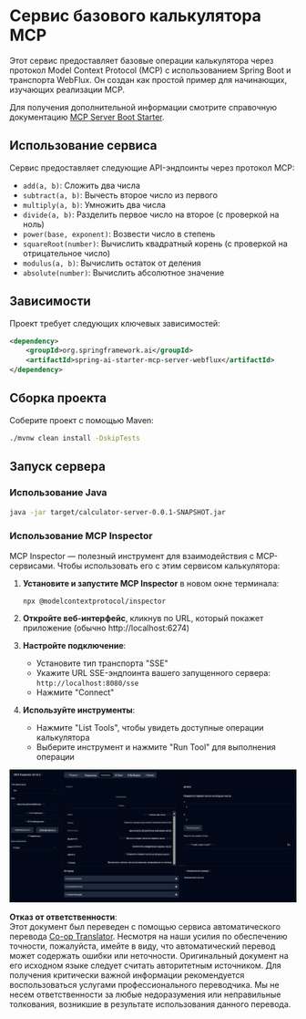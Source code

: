 <!--
CO_OP_TRANSLATOR_METADATA:
{
  "original_hash": "ed9cab32cc67c12d8969b407aa47100a",
  "translation_date": "2025-06-11T09:28:23+00:00",
  "source_file": "03-GettingStarted/01-first-server/solution/java/README.md",
  "language_code": "ru"
}
-->
# Сервис базового калькулятора MCP

Этот сервис предоставляет базовые операции калькулятора через протокол Model Context Protocol (MCP) с использованием Spring Boot и транспорта WebFlux. Он создан как простой пример для начинающих, изучающих реализации MCP.

Для получения дополнительной информации смотрите справочную документацию [MCP Server Boot Starter](https://docs.spring.io/spring-ai/reference/api/mcp/mcp-server-boot-starter-docs.html).


## Использование сервиса

Сервис предоставляет следующие API-эндпоинты через протокол MCP:

- `add(a, b)`: Сложить два числа
- `subtract(a, b)`: Вычесть второе число из первого
- `multiply(a, b)`: Умножить два числа
- `divide(a, b)`: Разделить первое число на второе (с проверкой на ноль)
- `power(base, exponent)`: Возвести число в степень
- `squareRoot(number)`: Вычислить квадратный корень (с проверкой на отрицательное число)
- `modulus(a, b)`: Вычислить остаток от деления
- `absolute(number)`: Вычислить абсолютное значение

## Зависимости

Проект требует следующих ключевых зависимостей:

```xml
<dependency>
    <groupId>org.springframework.ai</groupId>
    <artifactId>spring-ai-starter-mcp-server-webflux</artifactId>
</dependency>
```

## Сборка проекта

Соберите проект с помощью Maven:
```bash
./mvnw clean install -DskipTests
```

## Запуск сервера

### Использование Java

```bash
java -jar target/calculator-server-0.0.1-SNAPSHOT.jar
```

### Использование MCP Inspector

MCP Inspector — полезный инструмент для взаимодействия с MCP-сервисами. Чтобы использовать его с этим сервисом калькулятора:

1. **Установите и запустите MCP Inspector** в новом окне терминала:
   ```bash
   npx @modelcontextprotocol/inspector
   ```

2. **Откройте веб-интерфейс**, кликнув по URL, который покажет приложение (обычно http://localhost:6274)

3. **Настройте подключение**:
   - Установите тип транспорта "SSE"
   - Укажите URL SSE-эндпоинта вашего запущенного сервера: `http://localhost:8080/sse`
   - Нажмите "Connect"

4. **Используйте инструменты**:
   - Нажмите "List Tools", чтобы увидеть доступные операции калькулятора
   - Выберите инструмент и нажмите "Run Tool" для выполнения операции

![Скриншот MCP Inspector](../../../../../../translated_images/tool.40e180a7b0d0fe2067cf96435532b01f63f7f8619d6b0132355a04b426b669ac.ru.png)

**Отказ от ответственности**:  
Этот документ был переведен с помощью сервиса автоматического перевода [Co-op Translator](https://github.com/Azure/co-op-translator). Несмотря на наши усилия по обеспечению точности, пожалуйста, имейте в виду, что автоматический перевод может содержать ошибки или неточности. Оригинальный документ на его исходном языке следует считать авторитетным источником. Для получения критически важной информации рекомендуется воспользоваться услугами профессионального переводчика. Мы не несем ответственности за любые недоразумения или неправильные толкования, возникшие в результате использования данного перевода.